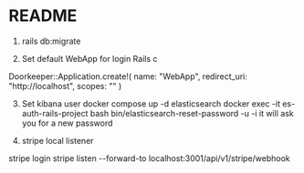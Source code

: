 # README


1. rails db:migrate



2. Set default WebApp for login
Rails c 

Doorkeeper::Application.create!(
  name: "WebApp",
  redirect_uri: "http://localhost",
  scopes: ""
)

3. Set kibana user 
docker compose up -d elasticsearch
docker exec -it es-auth-rails-project bash
bin/elasticsearch-reset-password -u <USERNAME> -i
it will ask you for a new password

4. stripe local listener

stripe login
stripe listen --forward-to localhost:3001/api/v1/stripe/webhook
